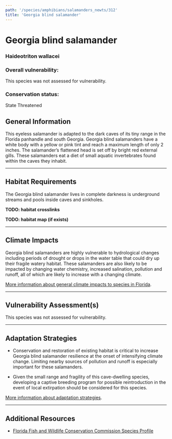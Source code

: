 ```yaml
---
path: '/species/amphibians/salamanders_newts/312'
title: 'Georgia blind salamander'
---
```


# Georgia blind salamander

### Haideotriton wallacei

<div id="TopSection">



<div>

### Overall vulnerability:

This species was not assessed for vulnerability.

### Conservation status:

State Threatened

</div>
</div>

## General Information

This eyeless salamander is adapted to the dark caves of its tiny range in the Florida panhandle and south Georgia.  Georgia blind salamanders have a white body with a yellow or pink tint and reach a maximum length of only 2 inches.  The salamander’s flattened head is set off by bright red external gills.  These salamanders eat a diet of small aquatic invertebrates found within the caves they inhabit.

<hr />

## Habitat Requirements



The Georgia blind salamander lives in complete darkness is underground streams and pools inside caves and sinkholes.

**TODO: habitat crosslinks**

**TODO: habitat map (if exists)**

<hr />

## Climate Impacts

Georgia blind salamanders are highly vulnerable to hydrological changes including periods of drought or drops in the water table that could dry up their fragile watery habitat.  These salamanders are also likely to be impacted by changing water chemistry, increased salination, pollution and runoff, all of which are likely to increase with a changing climate.

[More information about general climate impacts to species in Florida](/impacts/species).



<hr />

## Vulnerability Assessment(s)

This species was not assessed for vulnerability.

<hr />

## Adaptation Strategies

- Conservation and restoration of existing habitat is critical to increase Georgia blind salamander resilience at the onset of intensifying climate change.  Limiting nearby sources of pollution and runoff is especially important for these salamanders.

- Given the small range and fragility of this cave-dwelling species, developing a captive breeding program for possible reintroduction in the event of local extirpation should be considered for this species.

[More information about adaptation strategies](/strategies).

<hr />


## Additional Resources

- [Florida Fish and Wildlife Conservation Commission Species Profile](https://myfwc.com/wildlifehabitats/profiles/amphibians/georgia-blind-salamander/)
